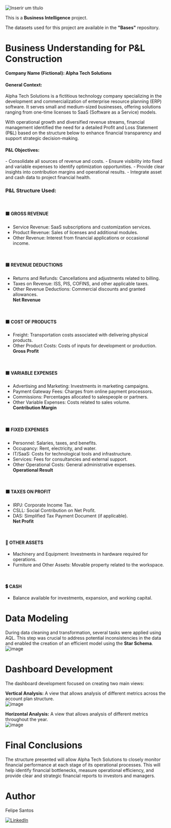 ![Inserir um título](https://github.com/user-attachments/assets/99830e78-0c04-4a88-97a4-1a9087e7eff7)


This is a **Business Intelligence** project.

The datasets used for this project are available in the **"Bases"** repository.

# Business Understanding for P&L Construction
**Company Name (Fictional): Alpha Tech Solutions**

<H4> General Context: </H4>
Alpha Tech Solutions is a fictitious technology company specializing in the development and commercialization of enterprise resource planning (ERP) software. It serves small and medium-sized businesses, offering solutions ranging from one-time licenses to SaaS (Software as a Service) models.

With operational growth and diversified revenue streams, financial management identified the need for a detailed Profit and Loss Statement (P&L) based on the structure below to enhance financial transparency and support strategic decision-making.

<H4> P&L Objectives: </H4>
- Consolidate all sources of revenue and costs.  
- Ensure visibility into fixed and variable expenses to identify optimization opportunities.  
- Provide clear insights into contribution margins and operational results.  
- Integrate asset and cash data to project financial health.  

### P&L Structure Used:  

<br>
<H4> 🟩 GROSS REVENUE </H4>

- Service Revenue: SaaS subscriptions and customization services.  
- Product Revenue: Sales of licenses and additional modules.  
- Other Revenue: Interest from financial applications or occasional income.  

<br>
<H4> 🟨 REVENUE DEDUCTIONS </H4>

- Returns and Refunds: Cancellations and adjustments related to billing.  
- Taxes on Revenue: ISS, PIS, COFINS, and other applicable taxes.  
- Other Revenue Deductions: Commercial discounts and granted allowances.  
**Net Revenue**  

<br>
<H4> 🟫 COST OF PRODUCTS </H4>

- Freight: Transportation costs associated with delivering physical products.  
- Other Product Costs: Costs of inputs for development or production.  
**Gross Profit**  

<br>
<H4> 🟦 VARIABLE EXPENSES </H4>

- Advertising and Marketing: Investments in marketing campaigns.  
- Payment Gateway Fees: Charges from online payment processors.  
- Commissions: Percentages allocated to salespeople or partners.  
- Other Variable Expenses: Costs related to sales volume.  
**Contribution Margin**  

<br>
<H4> 🟪 FIXED EXPENSES </H4>

- Personnel: Salaries, taxes, and benefits.  
- Occupancy: Rent, electricity, and water.  
- IT/SaaS: Costs for technological tools and infrastructure.  
- Services: Fees for consultancies and external support.  
- Other Operational Costs: General administrative expenses.  
**Operational Result**  

<br>
<H4> ⬛️ TAXES ON PROFIT </H4>

- IRPJ: Corporate Income Tax.  
- CSLL: Social Contribution on Net Profit.  
- DAS: Simplified Tax Payment Document (if applicable).  
**Net Profit**  

<br>
<H4> 🔲 OTHER ASSETS </H4>

- Machinery and Equipment: Investments in hardware required for operations.  
- Furniture and Other Assets: Movable property related to the workspace.  

<br>
<H4> 💲 CASH </H4>

- Balance available for investments, expansion, and working capital.  

# Data Modeling

During data cleaning and transformation, several tasks were applied using AQL. This step was crucial to address potential inconsistencies in the data and enabled the creation of an efficient model using the **Star Schema**.  
![image](https://github.com/user-attachments/assets/fcb25867-0bf8-4bd6-9d12-41da3cd1e4fa)

# Dashboard Development

The dashboard development focused on creating two main views:

**Vertical Analysis:** A view that allows analysis of different metrics across the account plan structure.  
![image](https://github.com/user-attachments/assets/10426853-4dea-4234-ae3b-c6fc2ad08b67)  

**Horizontal Analysis:** A view that allows analysis of different metrics throughout the year.  
![image](https://github.com/user-attachments/assets/45fb4eca-ba49-4c7f-85d9-c48567a3b8c9)

# Final Conclusions

The structure presented will allow Alpha Tech Solutions to closely monitor financial performance at each stage of its operational processes. This will help identify financial bottlenecks, measure operational efficiency, and provide clear and strategic financial reports to investors and managers.

# Author

Felipe Santos  

[<img alt="LinkedIn" src="https://img.shields.io/badge/LinkedIn-0077B5?style=for-the-badge&logo=linkedin&logoColor=white"/>](https://www.linkedin.com/in/felipe-j-santos/)  
